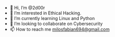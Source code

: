 - 👋 Hi, I’m @2d00r
- 👀 I’m interested in Ethical Hacking.
- 🌱 I’m currently learning Linux and Python
- 💞️ I’m looking to collaborate on Cybersecurity 
- 📫 How to reach me milosfabian694@gmail.com 

<!---
2d00r/2d00r is a ✨ special ✨ repository because its `README.md` (this file) appears on your GitHub profile.
You can click the Preview link to take a look at your changes.
--->

